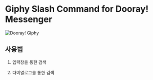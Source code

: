 # Giphy Slash Command for Dooray! Messenger

![Dooray! Giphy](/../add_readme/images/giphy.png "Dooray! Giphy")

## 사용법

1. 입력창을 통한 검색

2. 다이얼로그를 통한 검색
